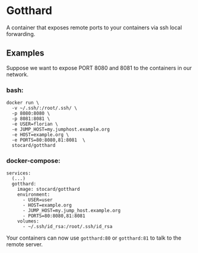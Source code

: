 # Gotthard

A container that exposes remote ports to your containers via ssh local forwarding.


## Examples

Suppose we want to expose PORT 8080 and 8081 to the containers in our network.

### bash:
```
docker run \
  -v ~/.ssh/:/root/.ssh/ \
  -p 8080:8080 \
  -p 8081:8081 \
  -e USER=florian \
  -e JUMP_HOST=my.jumphost.example.org
  -e HOST=example.org \
  -e PORTS=80:8080,81:8081  \
  stocard/gotthard
```

### docker-compose:
```
services:
  (...)
  gotthard:
    image: stocard/gotthard
    environment: 
      - USER=user
      - HOST=example.org
      - JUMP_HOST=my.jump_host.example.org
      - PORTS=80:8080,81:8081
    volumes:
      - ~/.ssh/id_rsa:/root/.ssh/id_rsa
```

Your containers can now use `gotthard:80` or `gotthard:81` to talk to the remote server.
